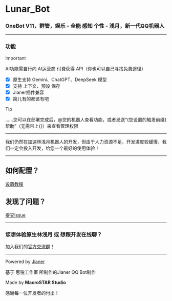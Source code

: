 # Lunar_Bot
### OneBot V11，群管，娱乐 - 全能 感知 个性 - 浅月，新一代QQ机器人
----

### 功能

> [!Important] 
> AI功能需自行向 AI运营商 付费获得 API（你也可以自己寻找免费途径）
- [x] 原生支持 Gemini、ChatGPT、DeepSeek 模型
- [x] 支持 上下文、预设 保存
- [x] Jianer插件兼容
- [x] 简儿有的都该有吧
> [!Tip]
> ……您可以在部署完成后，@您的机器人查看功能，或者发送“{您设置的触发前缀}帮助”（无需带上{}）来查看管理权限
----

我们仍然在加速林浅月机器人的开发，但由于人力资源不足，开发进度较缓慢，我们一定会投入开发，给您一个最好的使用体验！

----

## 如何配置？

[设置教程](https://github.com/MacroSTAR-Studio/Lunar_Bot/wiki/%E8%AE%BE%E7%BD%AE%E6%95%99%E7%A8%8B)

## 发现了问题？

[提交Issue](https://github.com/MacroSTAR-Studio/Lunar_Bot/issues/new)

----

### 您想体验原生林浅月 或 想跟开发在线聊？

加入我们的[官方交流群](https://qm.qq.com/q/BLqAkTczUk)！

----

Powered by [Jianer](https://github.com/SRInternet-Studio/Jianer_QQ_bot)

基于 思锐工作室 所制作的Jianer QQ Bot制作

Made by **MacroSTAR Studio**

感谢每一位开发者的付出！
